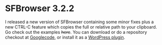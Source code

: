 <!--
  id: 832
  date: 2011-04-09
  modified: 2020-05-31
  slug: sfbrowser-3-2-2
  type: post
  excerpt: <p>I released a new version of SFBrowser containing some minor fixes plus a new CTRL-C feature which copies the full or relative path to your clipboard. Go check out the examples here. You can download or do a repository checkout at Googlecode, or install it as a WordPress plugin.</p>
  categories: code, JavaScript, jQuery, backend
  tags: filebrowser, JavaScript, jQuery
  inCv: 
  inPortfolio: 
  dateFrom: 
  dateTo: 
-->

# SFBrowser 3.2.2

<p>I released a new version of SFBrowser containing some minor fixes plus a new CTRL-C feature which copies the full or relative path to your clipboard. Go check out the examples <del data-href="https://sfbrowser.ronvalstar.nl/">here</del>. You can download or do a repository checkout at <a href="http://code.google.com/p/sfbrowser/">Googlecode</a>, or install it as a <a href="http://wordpress.org/extend/plugins/sfbrowser/">WordPress plugin</a>.</p>
